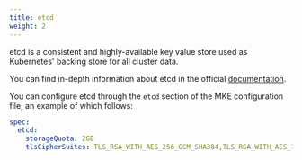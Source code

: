 ```yaml
---
title: etcd
weight: 2
---
```


etcd is a consistent and highly-available key value store used as Kubernetes' backing store for all cluster data.

You can find in-depth information about etcd in the official [documentation](https://etcd.io/docs/).

You can configure etcd through the `etcd` section of the MKE configuration file, an example of which follows:

```yaml
spec:
  etcd:
    storageQuota: 2GB
    tlsCipherSuites: TLS_RSA_WITH_AES_256_GCM_SHA384,TLS_RSA_WITH_AES_128_GCM_SHA256
```
